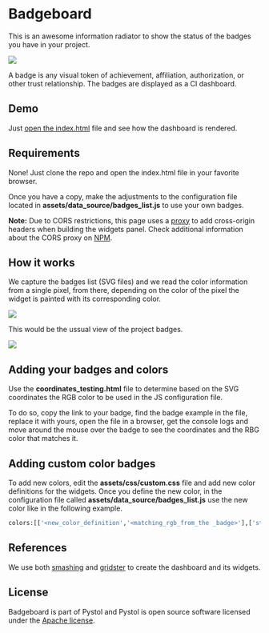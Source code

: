 
# Badgeboard

This is an awesome information radiator
to show the status of the badges you
have in your project.

![](https://raw.githubusercontent.com/pystol/badgeboard/master/assets/images/badgeboard.png)

A badge is any visual token of achievement,
affiliation, authorization, or other trust
relationship.
The badges are displayed as a CI dashboard.

## Demo

Just [open the index.html](https://badgeboard.pystol.org/)
file and see how the dashboard is rendered.

## Requirements

None! Just clone the repo and open the index.html file
in your favorite browser.

Once you have a copy, make the adjustments to the configuration
file located in **assets/data_source/badges_list.js** to use your
own badges.

**Note:** Due to CORS restrictions, this page uses a
[proxy](https://cors-anywhere.herokuapp.com/)
to add cross-origin headers when building the widgets panel.
Check additional information about the CORS proxy on
[NPM](https://www.npmjs.com/package/cors-anywhere).

## How it works

We capture the badges list (SVG files) and
we read the color information from a single pixel,
from there, depending on the color of the pixel the
widget is painted with its corresponding color.

![](https://raw.githubusercontent.com/pystol/badgeboard/master/assets/images/measure.png)

This would be the ussual view of the project badges.

![](https://raw.githubusercontent.com/pystol/badgeboard/master/assets/images/badges.png)

## Adding your badges and colors

Use the **coordinates_testing.html** file
to determine based on the SVG coordinates
the RGB color to be used in the JS configuration
file.

To do so, copy the link to your badge, find the
badge example in the file, replace it with yours,
open the file in a browser, get the console logs
and move around the mouse over the badge to see
the coordinates and the RBG color that matches it.

## Adding custom color badges

To add new colors, edit the **assets/css/custom.css** file and
add new color definitions for the widgets. Once
you define the new color, in the configuration file
called **assets/data_source/badges_list.js**
use the new color like in the following example.

```bash
colors:[['<new_color_definition','<matching_rgb_from_the _badge>'],['status-good','48,196,82']],
```

## References

We use both [smashing](https://github.com/smashing/smashing)
and [gridster](https://github.com/ducksboard/gridster.js)
to create the dashboard and its widgets.

## License

Badgeboard is part of Pystol and Pystol is
open source software licensed under the
[Apache license](LICENSE).
